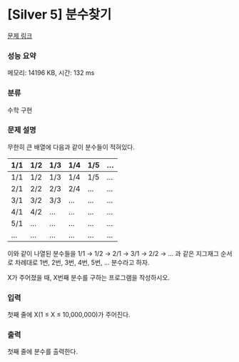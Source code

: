 # [Silver 5] 분수찾기

[문제 링크](https://www.acmicpc.net/problem/1193) 

### 성능 요약

메모리: 14196 KB, 시간: 132 ms

### 분류

수학
구현

### 문제 설명

<p>무한히 큰 배열에 다음과 같이 분수들이 적혀있다.</p>

| 1/1 | 1/2 | 1/3 | 1/4 | 1/5 | … |
|-----|-----|-----|-----|-----|-----|
| 1/1 | 1/2 | 1/3 | 1/4 | 1/5 | … |
| 2/1 | 2/2 | 2/3 | 2/4 | … | … |
| 3/1 | 3/2 | 3/3 | … | … | … |
| 4/1 | 4/2 | … | … | … | … |
| 5/1 | … | … | … | … | … |
| … | … | … | … | … | … |

<p>이와 같이 나열된 분수들을 1/1 → 1/2 → 2/1 → 3/1 → 2/2 → … 과 같은 지그재그 순서로 차례대로 1번, 2번, 3번, 4번, 5번, … 분수라고 하자.</p>

<p>X가 주어졌을 때, X번째 분수를 구하는 프로그램을 작성하시오.</p>

### 입력 

<p>첫째 줄에 X(1 ≤ X ≤ 10,000,000)가 주어진다.</p>

### 출력 

<p>첫째 줄에 분수를 출력한다.</p>
